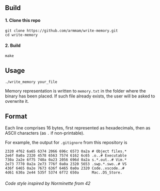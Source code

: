 ## Build

#### 1. Clone this repo

```
git clone https://github.com/armmam/write-memory.git
cd write-memory
```

#### 2. Build

```
make
```

## Usage

```
./write_memory your_file
```

Memory representation is written to `memory.txt` in the folder where the binary has been placed. If such file already exists, the user will be asked to overwrite it.

## Format

Each line comprises 16 bytes, first represented as hexadecimals, then as ASCII characters (as `.` if non-printable).

For example, the output for `.gitignore` from this repository is

```
2320 4f62 6a65 6374 2066 696c 6573 0a2a # Object files.*
2e6f 0a0a 2320 4578 6563 7574 6162 6c65 .o..# Executable
730a 2a2e 6f75 740a 0a23 2056 696d 0a2a s.*.out..# Vim.*
2e73 7770 0a2a 2e73 776f 0a0a 2320 5653 .swp.*.swo..# VS
436f 6465 0a2e 7673 636f 6465 0a0a 2320 Code..vscode..# 
4d61 630a 2e44 535f 5374 6f72 650a      Mac..DS_Store.
```

###### *Code style inspired by Norminette from 42*
